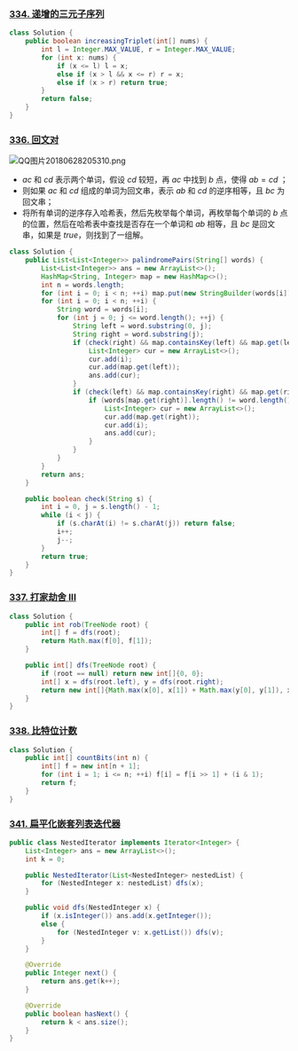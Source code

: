 ### [334. 递增的三元子序列](https://leetcode-cn.com/problems/increasing-triplet-subsequence/)

```java
class Solution {
    public boolean increasingTriplet(int[] nums) {
        int l = Integer.MAX_VALUE, r = Integer.MAX_VALUE;
        for (int x: nums) {
            if (x <= l) l = x;
            else if (x > l && x <= r) r = x;
            else if (x > r) return true;
        }
        return false;
    }
}
```

### [336. 回文对](https://leetcode-cn.com/problems/palindrome-pairs/)

![QQ图片20180628205310.png](https://www.acwing.com/media/article/image/2018/06/28/1_3b334a747a-QQ%E5%9B%BE%E7%89%8720180628205310.png)

* $ac$ 和 $cd$ 表示两个单词，假设 $cd$ 较短，再 $ac$ 中找到 $b$ 点，使得 $ab=cd$ ；
* 则如果 $ac$ 和 $cd$ 组成的单词为回文串，表示 $ab$ 和 $cd$ 的逆序相等，且 $bc$ 为回文串；
* 将所有单词的逆序存入哈希表，然后先枚举每个单词，再枚举每个单词的 $b$ 点的位置，然后在哈希表中查找是否存在一个单词和 $ab$ 相等，且 $bc$ 是回文串，如果是 $true$，则找到了一组解。

```java
class Solution {
    public List<List<Integer>> palindromePairs(String[] words) {
        List<List<Integer>> ans = new ArrayList<>();
        HashMap<String, Integer> map = new HashMap<>();
        int n = words.length;
        for (int i = 0; i < n; ++i) map.put(new StringBuilder(words[i]).reverse().toString(), i);
        for (int i = 0; i < n; ++i) {
            String word = words[i];
            for (int j = 0; j <= word.length(); ++j) {
                String left = word.substring(0, j);
                String right = word.substring(j);
                if (check(right) && map.containsKey(left) && map.get(left) != i) {
                    List<Integer> cur = new ArrayList<>();
                    cur.add(i);
                    cur.add(map.get(left));
                    ans.add(cur);
                }
                if (check(left) && map.containsKey(right) && map.get(right) != i) {
                    if (words[map.get(right)].length() != word.length()) {
                        List<Integer> cur = new ArrayList<>();
                        cur.add(map.get(right));
                        cur.add(i);
                        ans.add(cur);
                    }
                } 
            }
        }
        return ans;
    }

    public boolean check(String s) {
        int i = 0, j = s.length() - 1;
        while (i < j) {
            if (s.charAt(i) != s.charAt(j)) return false;
            i++;
            j--;
        }
        return true;
    }
}
```

### [337. 打家劫舍 III](https://leetcode-cn.com/problems/house-robber-iii/)

```java
class Solution {
    public int rob(TreeNode root) {
        int[] f = dfs(root);
        return Math.max(f[0], f[1]);
    }

    public int[] dfs(TreeNode root) {
        if (root == null) return new int[]{0, 0};
        int[] x = dfs(root.left), y = dfs(root.right);
        return new int[]{Math.max(x[0], x[1]) + Math.max(y[0], y[1]), x[0] + y[0] + root.val};
    }
}
```

### [338. 比特位计数](https://leetcode-cn.com/problems/counting-bits/)

```java
class Solution {
    public int[] countBits(int n) {
        int[] f = new int[n + 1];
        for (int i = 1; i <= n; ++i) f[i] = f[i >> 1] + (i & 1);
        return f;
    }
}
```

### [341. 扁平化嵌套列表迭代器](https://leetcode-cn.com/problems/flatten-nested-list-iterator/)

```java
public class NestedIterator implements Iterator<Integer> {
    List<Integer> ans = new ArrayList<>();
    int k = 0;

    public NestedIterator(List<NestedInteger> nestedList) {
        for (NestedInteger x: nestedList) dfs(x);
    }

    public void dfs(NestedInteger x) {
        if (x.isInteger()) ans.add(x.getInteger());
        else {
            for (NestedInteger v: x.getList()) dfs(v);
        }
    }

    @Override
    public Integer next() {
        return ans.get(k++);
    }

    @Override
    public boolean hasNext() {
        return k < ans.size();
    }
}
```











